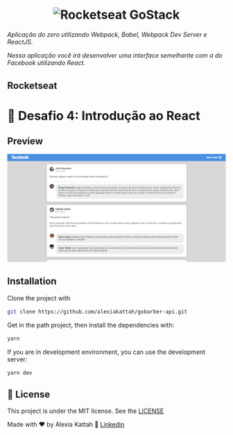 <h1 align="center">
    <img alt="Rocketseat GoStack" src="https://rocketseat-cdn.s3-sa-east-1.amazonaws.com/bootcamp-header.png" width="200px" />
</h1>
<h6>Aplicação do zero utilizando Webpack, Babel, Webpack Dev Server e ReactJS.

Nessa aplicação você irá desenvolver uma interface semelhante com a do Facebook utilizando React.</h6>

## Rocketseat

# :rocket: Desafio 4: Introdução ao React

## Preview

<img alt="Rocketseat GoStack" src="https://github.com/alexiakattah/bootcamp-gostack-desafio-04/blob/master/src/assets/preview.PNG" width="800px" />

## Installation

Clone the project with

```sh
git clone https://github.com/alexiakattah/gobarber-api.git
```

Get in the path project, then install the dependencies with:

```sh
yarn
```

If you are in development environment, you can use the development server:

```sh
yarn dev
```

## :memo: License

This project is under the MIT license. See the [LICENSE](https://github.com/alexiakattah/gobarber-api/blob/master/LICENCE)

Made with ♥ by Alexia Kattah :wave: [Linkedin](https://www.linkedin.com/in/alexiakattah/)
